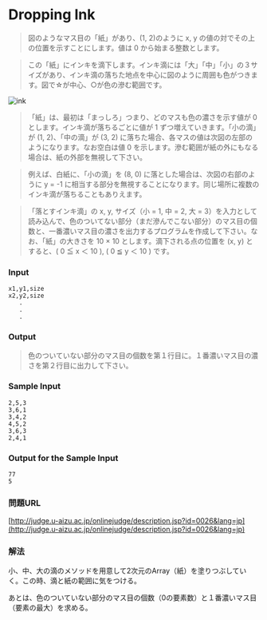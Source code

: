 # Dropping Ink
> 図のようなマス目の「紙」があり、(1, 2)のように x, y の値の対でその上の位置を示すことにします。値は 0 から始まる整数とします。

> この「紙」にインキを滴下します。インキ滴には「大」「中」「小」の３サイズがあり、インキ滴の落ちた地点を中心に図のように周囲も色がつきます。図で☆が中心、○が色の滲む範囲です。

![ink](http://judge.u-aizu.ac.jp/onlinejudge/IMAGE1/ink1.gif)

> 「紙」は、最初は「まっしろ」つまり、どのマスも色の濃さを示す値が 0 とします。インキ滴が落ちるごとに値が 1 ずつ増えていきます。「小の滴」が (1, 2)、「中の滴」が (3, 2) に落ちた場合、各マスの値は次図の左部のようになります。なお空白は値 0 を示します。滲む範囲が紙の外にもなる場合は、紙の外部を無視して下さい。

> 例えば、白紙に、「小の滴」を (8, 0) に落とした場合は、次図の右部のように y = -1 に相当する部分を無視することになります。同じ場所に複数のインキ滴が落ちることもありえます。


> 「落とすインキ滴」の x, y, サイズ（小 = 1, 中 = 2, 大 = 3）を入力として読み込んで、色のついてない部分（まだ滲んでこない部分）のマス目の個数と、一番濃いマス目の濃さを出力するプログラムを作成して下さい。なお、「紙」の大きさを 10 × 10 とします。滴下される点の位置を (x, y) とすると、( 0 ≦ x ＜ 10 ), ( 0 ≦ y ＜ 10 ) です。

### Input
    x1,y1,size
    x2,y2,size
       .
       .
       .
### Output
> 色のついていない部分のマス目の個数を第１行目に。１番濃いマス目の濃さを第２行目に出力して下さい。

### Sample Input
    2,5,3
    3,6,1
    3,4,2
    4,5,2
    3,6,3
    2,4,1
### Output for the Sample Input
    77
    5
### 問題URL
[http://judge.u-aizu.ac.jp/onlinejudge/description.jsp?id=0026&lang=jp](http://judge.u-aizu.ac.jp/onlinejudge/description.jsp?id=0026&lang=jp)

### 解法
小、中、大の滴のメソッドを用意して2次元のArray（紙）を塗りつぶしていく。この時、滴と紙の範囲に気をつける。

あとは、色のついていない部分のマス目の個数（0の要素数）と１番濃いマス目（要素の最大）を求める。
